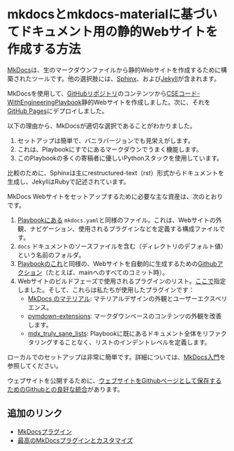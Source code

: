 # mkdocsとmkdocs-materialに基づいてドキュメント用の静的Webサイトを作成する方法

[MkDocs](https://www.mkdocs.org/)は、生のマークダウンファイルから静的Webサイトを作成するために構築されたツールです。他の選択肢には、[Sphinx](https://www.sphinx-doc.org/en/master/)、および[Jekyll](https://jekyllrb.com/)が含まれます。

MkDocsを使用して、[GitHubリポジトリ](https://github.com/microsoft/code-with-engineering-playbook)のコンテンツから[CSEコード-WithEngineeringPlaybook](https://microsoft.github.io/code-with-engineering-playbook/)静的Webサイトを作成しました。次に、それを[GitHub Pages](https://pages.github.com/)にデプロイしました。

以下の理由から、MkDocsが適切な選択であることがわかりました。

1. セットアップは簡単で、バニラバージョンでも見栄えがします。
2. これは、Playbookにすでにあるマークダウンでうまく機能します。
3. このPlaybookの多くの寄稿者に優しいPythonスタックを使用しています。

比較のために、Sphinxは主にrestructured-text（rst）形式からドキュメントを生成し、JekyllはRubyで記述されています。

MkDocs Webサイトをセットアップするために必要な主な資産は、次のとおりです。

1. [Playbookにある](https://github.com/microsoft/code-with-engineering-playbook/blob/main/mkdocs.yml) ```mkdocs.yaml```と同様のファイル。これは、Webサイトの外観、ナビゲーション、使用されるプラグインなどを定義する構成ファイルです。
2. ```docs``` ドキュメントのソースファイルを含む（ディレクトリのデフォルト値）という名前のフォルダ。
3. [Playbookのこれ](https://github.com/microsoft/code-with-engineering-playbook/blob/main/.github/workflows/mkdocs.yml)と同様の、Webサイトを自動的に生成するための[Githubアクション](https://docs.github.com/actions/learn-github-actions/understanding-github-actions)（たとえば、mainへのすべてのコミット時）。
4. Webサイトのビルドフェーズで使用されるプラグインのリスト。[ここで](https://github.com/microsoft/code-with-engineering-playbook/blob/main/requirements-docs.txt)指定しました。そして、これらは私たちが使用したプラグインです：
    - [MkDocs のマテリアル](https://squidfunk.github.io/mkdocs-material/): マテリアルデザインの外観とユーザーエクスペリエンス。
    - [pymdown-extensions](https://facelessuser.github.io/pymdown-extensions/): マークダウンベースのコンテンツの外観を改善します。
    - [mdx_truly_sane_lists](https://github.com/radude/mdx_truly_sane_lists):  Playbookに既にあるドキュメント全体をリファクタリングすることなく、リストのインデントレベルを定義します。

ローカルでのセットアップは非常に簡単です。詳細については、[MkDocs入門](https://www.mkdocs.org/getting-started/)を参照してください。

ウェブサイトを公開するために、[ウェブサイトをGithubページとして保存するためのGithubとの良好な統合](https://www.mkdocs.org/user-guide/deploying-your-docs/)があります。

## 追加のリンク

- [MkDocsプラグイン](https://github.com/mkdocs/mkdocs/wiki/MkDocs-Plugins)
- [最高のMkDocsプラグインとカスタマイズ](https://chrieke.medium.com/the-best-mkdocs-plugins-and-customizations-fc820eb19759)
